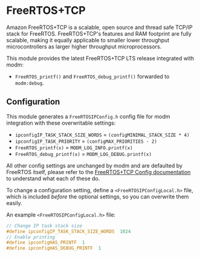 # FreeRTOS+TCP

Amazon FreeRTOS+TCP is a scalable, open source and thread safe TCP/IP stack for
FreeRTOS. FreeRTOS+TCP's features and RAM footprint are fully scalable, making
it equally applicable to smaller lower throughput microcontrollers as larger
higher throughput microprocessors.

This module provides the latest FreeRTOS+TCP LTS release integrated with modm:

- `FreeRTOS_printf()` and `FreeRTOS_debug_printf()` forwarded to `modm:debug`.


## Configuration

This module generates a `FreeRTOSIPConfig.h` config file for modm integration
with these overwritable settings:

- `ipconfigIP_TASK_STACK_SIZE_WORDS` = `(configMINIMAL_STACK_SIZE * 4)`
- `ipconfigIP_TASK_PRIORITY` = `(configMAX_PRIORITIES - 2)`
- `FreeRTOS_printf(x)` = `MODM_LOG_INFO.printf(x)`
- `FreeRTOS_debug_printf(x)` = `MODM_LOG_DEBUG.printf(x)`

All other config settings are unchanged by modm and are defaulted by FreeRTOS
itself, please refer to the [FreeRTOS+TCP Config documentation][config] to
understand what each of these do.

To change a configuration setting, define a `<FreeRTOSIPConfigLocal.h>` file,
which is included *before* the optional settings, so you can overwrite them
easily.

An example `<FreeRTOSIPConfigLocal.h>` file:

```c
// Change IP task stack size
#define ipconfigIP_TASK_STACK_SIZE_WORDS  1024
// Enable printing
#define ipconfigHAS_PRINTF  1
#define ipconfigHAS_DEBUG_PRINTF  1
```

[config]: https://www.freertos.org/FreeRTOS-Plus/FreeRTOS_Plus_TCP/TCP_IP_Configuration.html
